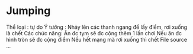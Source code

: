 # Jumping

Thể loại : tự do
Ý tưởng : Nhảy lên các thanh ngang để lấy điểm, rơi xuống là chết
Các chức năng:
Ăn đc tym sẽ đc cộng thêm 1 lần chơi
Nếu ăn đc hình tròn sẽ đc cộng điểm
Nếu hết mạng mà rơi xuống thì chết
File source ...
